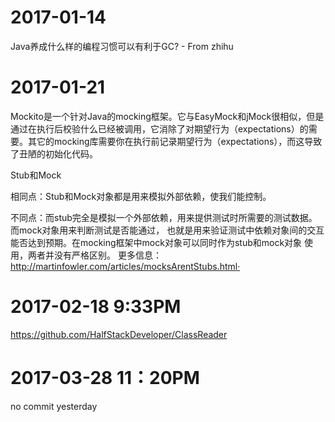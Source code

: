 # 2017-01-14
Java养成什么样的编程习惯可以有利于GC? - From zhihu

# 2017-01-21

Mockito是一个针对Java的mocking框架。它与EasyMock和jMock很相似，但是通过在执行后校验什么已经被调用，它消除了对期望行为（expectations）的需要。其它的mocking库需要你在执行前记录期望行为（expectations），而这导致了丑陋的初始化代码。

Stub和Mock

相同点：Stub和Mock对象都是用来模拟外部依赖，使我们能控制。

不同点：而stub完全是模拟一个外部依赖，用来提供测试时所需要的测试数据。而mock对象用来判断测试是否能通过，
也就是用来验证测试中依赖对象间的交互能否达到预期。在mocking框架中mock对象可以同时作为stub和mock对象
使用，两者并没有严格区别。 更多信息：http://martinfowler.com/articles/mocksArentStubs.html·

# 2017-02-18 9:33PM

https://github.com/HalfStackDeveloper/ClassReader 

# 2017-03-28 11：20PM
no commit yesterday

